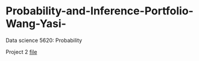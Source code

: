 # Probability-and-Inference-Portfolio-Wang-Yasi-
Data science 5620: Probability

Project 2
[file](02-monte-carlo-error/02-monte-carlo-error.nb.html)
